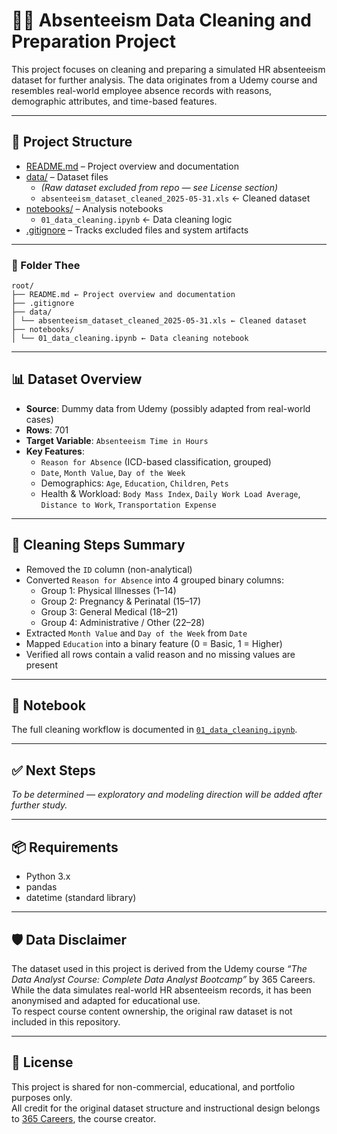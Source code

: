 # 🧑‍💼 Absenteeism Data Cleaning and Preparation Project

This project focuses on cleaning and preparing a simulated HR absenteeism dataset for further analysis. The data originates from a Udemy course and resembles real-world employee absence records with reasons, demographic attributes, and time-based features.

---

## 📁 Project Structure

- [README.md](README.md) – Project overview and documentation  
- [data/](data/) – Dataset files  
  - *(Raw dataset excluded from repo — see License section)*  
  - `absenteeism_dataset_cleaned_2025-05-31.xls` ← Cleaned dataset  
- [notebooks/](notebooks/) – Analysis notebooks  
  - `01_data_cleaning.ipynb` ← Data cleaning logic  
- [.gitignore](.gitignore) – Tracks excluded files and system artifacts

---
### 📁 Folder Thee
```
root/
├── README.md ← Project overview and documentation
├── .gitignore
├── data/
│ └── absenteeism_dataset_cleaned_2025-05-31.xls ← Cleaned dataset
├── notebooks/
│ └── 01_data_cleaning.ipynb ← Data cleaning notebook
```

---

## 📊 Dataset Overview

- **Source**: Dummy data from Udemy (possibly adapted from real-world cases)
- **Rows**: 701
- **Target Variable**: `Absenteeism Time in Hours`
- **Key Features**:
  - `Reason for Absence` (ICD-based classification, grouped)
  - `Date`, `Month Value`, `Day of the Week`
  - Demographics: `Age`, `Education`, `Children`, `Pets`
  - Health & Workload: `Body Mass Index`, `Daily Work Load Average`, `Distance to Work`, `Transportation Expense`

---

## 🧹 Cleaning Steps Summary

- Removed the `ID` column (non-analytical)
- Converted `Reason for Absence` into 4 grouped binary columns:
  - Group 1: Physical Illnesses (1–14)
  - Group 2: Pregnancy & Perinatal (15–17)
  - Group 3: General Medical (18–21)
  - Group 4: Administrative / Other (22–28)
- Extracted `Month Value` and `Day of the Week` from `Date`
- Mapped `Education` into a binary feature (0 = Basic, 1 = Higher)
- Verified all rows contain a valid reason and no missing values are present

---

## 📝 Notebook

The full cleaning workflow is documented in [`01_data_cleaning.ipynb`](notebooks/01_data_cleaning.ipynb).

---

## ✅ Next Steps

_To be determined — exploratory and modeling direction will be added after further study._

---

## 📦 Requirements

- Python 3.x
- pandas
- datetime (standard library)

---

## 🛡️ Data Disclaimer

The dataset used in this project is derived from the Udemy course *“The Data Analyst Course: Complete Data Analyst Bootcamp”* by 365 Careers.  
While the data simulates real-world HR absenteeism records, it has been anonymised and adapted for educational use.  
To respect course content ownership, the original raw dataset is not included in this repository.

---

## 📜 License

This project is shared for non-commercial, educational, and portfolio purposes only.  
All credit for the original dataset structure and instructional design belongs to [365 Careers](https://www.udemy.com/user/365careers/), the course creator.